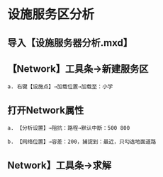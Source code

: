 # 设施服务区分析

## 导入【设施服务器分析.mxd】

## 【Network】工具条→新建服务区

    a. 右键【设施点】→加载位置→加载至：小学

## 打开Network属性

    a. 【分析设置】→阻抗：路程→默认中断：500 800

    b. 【网络位置】→容差：200，捕捉到：最近，只勾选地面道路
    
## Network】工具条→求解